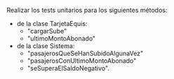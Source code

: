 Realizar los tests unitarios para los siguientes métodos:
- de la clase TarjetaEquis: 
  - "cargarSube" 
  - "ultimoMontoAbonado"
- de la clase Sistema: 
  - "pasajerosQueSeHanSubidoAlgunaVez"
  - "pasajerosConUltimoMontoAbonado" 
  - "seSuperaElSaldoNegativo".
